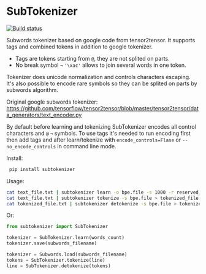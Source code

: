# SubTokenizer
[![Build status](https://travis-ci.org/kovalevfm/SubTokenizer.svg?master)](https://travis-ci.org/kovalevfm)

Subwords tokenizer based on google code from tensor2tensor. It supports tags and combined tokens in addition to google tokenizer.
* Tags are tokens starting from `@`, they are not splited on parts.
* No break symbol `¬` `'\xac'` allows to join several words in one token.

Tokenizer does unicode normalization and controls characters escaping. It's also possible to encode rare symbols so they can be splited on parts by subwords algorithm.

Original google subwords tokenizer: https://github.com/tensorflow/tensor2tensor/blob/master/tensor2tensor/data_generators/text_encoder.py

By default before learning and tokenizing SubTokenizer encodes all control characters and `@` `¬` symbols. To use tags it's needed to run encoding first then add tags and after learn/tokenize with `encode_controls=Flase` or `--no_encode_controls` in command line mode.

Install:
```bash
 pip install subtokenizer
```

Usage:
```bash
cat text_file.txt | subtokenizer learn -o bpe.file -s 1000 -r reserved_tokens.txt
cat text_file.txt | subtokenizer tokenize -s bpe.file > tokenized_file.txt
cat tokenized_file.txt | subtokenizer detokenize -s bpe.file > tokenized_file.txt
```
Or:
```python
from subtokenizer import SubTokenizer

tokenizer = SubTokenizer.learn(words_count)
tokenizer.save(subwords_filename)

tokenizer = Subwords.load(subwords_filename)
tokens = SubTokenizer.tokenize(line)
line = SubTokenizer.detokenize(tokens)

```
